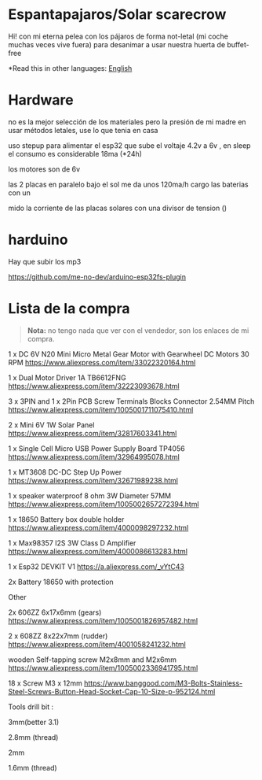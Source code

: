 # Espantapajaros/Solar scarecrow

Hi! con mi eterna pelea con los pájaros de forma not-letal (mi coche muchas veces vive fuera) para desanimar a usar nuestra huerta de buffet-free

*Read this in other languages: [English](README.en.md)

# Hardware

no es la mejor selección de los materiales pero la presión de mi madre en usar métodos letales, use lo que tenia en casa 

uso stepup para alimentar el esp32 que sube el voltaje 4.2v a 6v , en sleep el consumo es considerable 18ma (*24h)

los motores son de 6v

las 2 placas en paralelo bajo el sol me da unos 120ma/h 
cargo las baterias con un 

mido la corriente de las placas solares con una divisor de tension ()

# harduino

Hay que subir los mp3

https://github.com/me-no-dev/arduino-esp32fs-plugin

# Lista de la compra

> **Nota:** no tengo nada que ver con el vendedor, son los enlaces de mi compra.

1 x DC 6V N20 Mini Micro Metal Gear Motor with Gearwheel DC Motors 30 RPM
https://www.aliexpress.com/item/33022320164.html

1 x Dual Motor Driver 1A TB6612FNG
https://www.aliexpress.com/item/32223093678.html

3 x 3PIN and 1 x 2Pin PCB Screw Terminals Blocks Connector 2.54MM Pitch 
https://www.aliexpress.com/item/1005001711075410.html

2 x Mini 6V 1W Solar Panel 
https://www.aliexpress.com/item/32817603341.html

1 x Single Cell Micro USB Power Supply Board TP4056
https://www.aliexpress.com/item/32964995078.html

1 x MT3608 DC-DC Step Up Power
https://www.aliexpress.com/item/32671989238.html

1 x speaker waterproof 8 ohm 3W Diameter 57MM
https://www.aliexpress.com/item/1005002657272394.html

1 x 18650 Battery box double holder
https://www.aliexpress.com/item/4000098297232.html

1 x Max98357 I2S 3W Class D Amplifier
https://www.aliexpress.com/item/4000086613283.html

1 x Esp32 DEVKIT V1
https://a.aliexpress.com/_vYtC43

2x Battery 18650 with protection

Other

2x 606ZZ 6x17x6mm (gears)
https://www.aliexpress.com/item/1005001826957482.html

2 x 608ZZ 8x22x7mm (rudder)
https://www.aliexpress.com/item/4001058241232.html

wooden Self-tapping screw M2x8mm and M2x6mm
https://www.aliexpress.com/item/1005002336941795.html

18 x Screw M3 x 12mm
https://www.banggood.com/M3-Bolts-Stainless-Steel-Screws-Button-Head-Socket-Cap-10-Size-p-952124.html

Tools
drill bit :

 3mm(better 3.1) 
 
 2.8mm (thread) 
 
 2mm
 
 1.6mm (thread)
